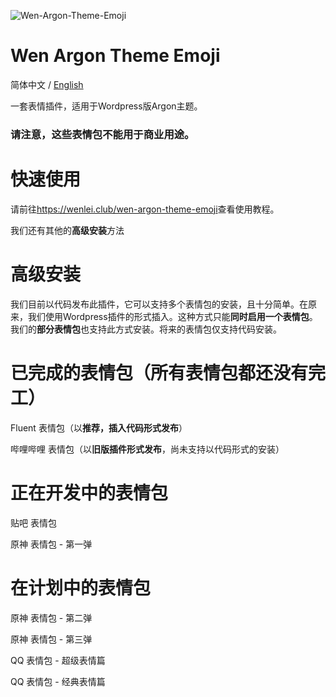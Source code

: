 ![Wen-Argon-Theme-Emoji](https://cdn.jsdelivr.net/gh/Andy17269/Wen-Argon-Theme-Emoji@master/image-2011.png)
# Wen Argon Theme Emoji

简体中文 / [English](README_en.md)

一套表情插件，适用于Wordpress版Argon主题。 

### 请注意，这些表情包不能用于商业用途。

# 快速使用

请前往<a href="https://wenlei.club/wen-argon-theme-emoji">https://wenlei.club/wen-argon-theme-emoji</a>查看使用教程。

我们还有其他的<strong>高级安装</strong>方法

# 高级安装
我们目前以代码发布此插件，它可以支持多个表情包的安装，且十分简单。在原来，我们使用Wordpress插件的形式插入。这种方式只能<strong>同时启用一个表情包</strong>。我们的<strong>部分表情包</strong>也支持此方式安装。将来的表情包仅支持代码安装。

# 已完成的表情包（所有表情包都还没有完工）

Fluent 表情包（以<strong>推荐，插入代码形式发布</strong>）

哔哩哔哩 表情包（以<strong>旧版插件形式发布</strong>，尚未支持以代码形式的安装）

# 正在开发中的表情包

贴吧 表情包

原神 表情包 - 第一弹

# 在计划中的表情包

原神 表情包 - 第二弹

原神 表情包 - 第三弹

QQ 表情包 - 超级表情篇

QQ 表情包 - 经典表情篇
